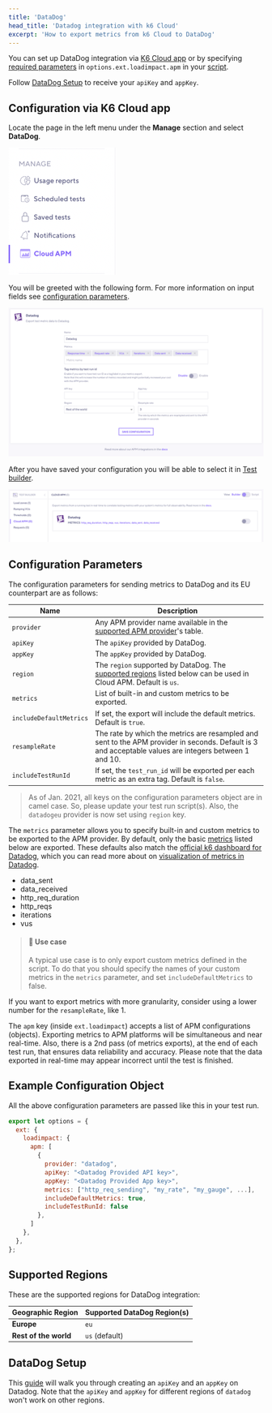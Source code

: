 ```yaml
---
title: 'DataDog'
head_title: 'Datadog integration with k6 Cloud'
excerpt: 'How to export metrics from k6 Cloud to DataDog'
---
```


You can set up DataDog integration via [K6 Cloud app](/cloud/integrations/cloud-apm/datadog#configuration-via-k6-cloud-app) or by specifying [required parameters](/cloud/integrations/cloud-apm/datadog#configuration-parameters) in `options.ext.loadimpact.apm` in your [script](/cloud/integrations/cloud-apm/datadog#example-configuration-object).

Follow [DataDog Setup](/cloud/integrations/cloud-apm/datadog#datadog-setup) to receive your `apiKey` and `appKey`.

## Configuration via K6 Cloud app

Locate the page in the left menu under the **Manage** section and select **DataDog**.

![Manage Menu UI](../images/05-Cloud-APM/cloud-app-manage-menu.png)

You will be greeted with the following form. For more information on input fields see [configuration parameters](/cloud/integrations/cloud-apm/datadog#configuration-parameters).

![Cloud APM - DataDog Form UI](images/datadog-cloud-app-form.png)

After you have saved your configuration you will be able to select it in [Test builder](/test-authoring/test-builder).

![Cloud APM - DataDog Test Builder UI](images/datadog-cloud-app-testbuilder.png)


## Configuration Parameters

The configuration parameters for sending metrics to DataDog and its EU counterpart are as follows:

| Name                    | Description                                                                                                                                            |
| ----------------------- | ------------------------------------------------------------------------------------------------------------------------------------------------------ |
| `provider`              | Any APM provider name available in the [supported APM provider](/cloud/integrations/cloud-apm#supported-apm-providers)'s table.                        |
| `apiKey`                | The `apiKey` provided by DataDog.                                                                                                                      |
| `appKey`                | The `appKey` provided by DataDog.                                                                                                                      |
| `region`                | The `region` supported by DataDog. The [supported regions](#supported-regions) listed below can be used in Cloud APM. Default is `us`.                 |
| `metrics`               | List of built-in and custom metrics to be exported.                                                                                                    |
| `includeDefaultMetrics` | If set, the export will include the default metrics. Default is `true`.                                                                                |
| `resampleRate`          | The rate by which the metrics are resampled and sent to the APM provider in seconds. Default is 3 and acceptable values are integers between 1 and 10. |
| `includeTestRunId`      | If set, the `test_run_id` will be exported per each metric as an extra tag. Default is `false`.                                                        |

<Blockquote mod="warning">

As of Jan. 2021, all keys on the configuration parameters object are in camel case. So, please update your test run script(s). Also, the `datadogeu` provider is now set using `region` key.

</Blockquote>

The `metrics` parameter allows you to specify built-in and custom metrics to be exported to the APM provider. By default, only the basic [metrics](/using-k6/metrics) listed below are exported. These defaults also match the [official k6 dashboard for Datadog](https://docs.datadoghq.com/integrations/k6/), which you can read more about on [visualization of metrics in Datadog](/results-visualization/datadog#visualize-in-datadog).

- data_sent
- data_received
- http_req_duration
- http_reqs
- iterations
- vus

> #### 📖 Use case
>
> A typical use case is to only export custom metrics defined in the script. To do that you should specify the names of your custom metrics in the `metrics` parameter, and set `includeDefaultMetrics` to false.

If you want to export metrics with more granularity, consider using a lower number for the `resampleRate`, like 1.

The `apm` key (inside `ext.loadimpact`) accepts a list of APM configurations (objects). Exporting metrics to APM platforms will be simultaneous and near real-time. Also, there is a 2nd pass (of metrics exports), at the end of each test run, that ensures data reliability and accuracy. Please note that the data exported in real-time may appear incorrect until the test is finished.

## Example Configuration Object

All the above configuration parameters are passed like this in your test run.

```javascript
export let options = {
  ext: {
    loadimpact: {
      apm: [
        {
          provider: "datadog",
          apiKey: "<Datadog Provided API key>",
          appKey: "<Datadog Provided App key>",
          metrics: ["http_req_sending", "my_rate", "my_gauge", ...],
          includeDefaultMetrics: true,
          includeTestRunId: false
        },
      ]
    },
  },
};
```


## Supported Regions

These are the supported regions for DataDog integration:

| Geographic Region     | Supported DataDog Region(s) |
| --------------------- | --------------------------- |
| **Europe**            | `eu`                        |
| **Rest of the world** | `us` (default)              |

## DataDog Setup

This [guide](https://docs.datadoghq.com/account_management/api-app-keys/) will walk you through creating an `apiKey` and an `appKey` on Datadog. Note that the `apiKey` and `appKey` for different regions of `datadog` won't work on other regions.
